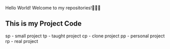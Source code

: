 Hello World! Welcome to my repositories!👋👋👋

## This is my Project Code

sp - small project
tp - taught project
cp - clone project
pp - personal project
rp - real project

